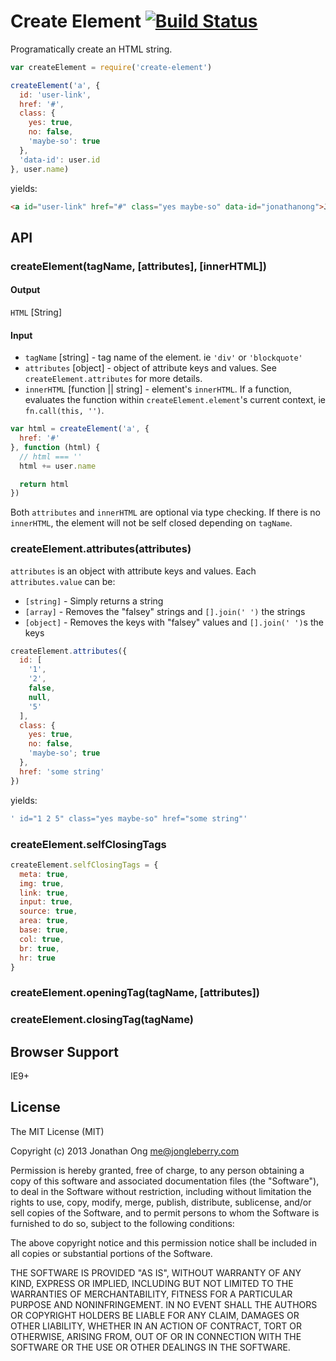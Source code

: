 # Create Element [![Build Status](https://travis-ci.org/component/create-element.png)](https://travis-ci.org/component/create-element)

Programatically create an HTML string.

```js
var createElement = require('create-element')

createElement('a', {
  id: 'user-link',
  href: '#',
  class: {
    yes: true,
    no: false,
    'maybe-so': true
  },
  'data-id': user.id
}, user.name)
```

yields:

```html
<a id="user-link" href="#" class="yes maybe-so" data-id="jonathanong">Jonathan Ong</a>
```
## API

### createElement(tagName, [attributes], [innerHTML])

#### Output

`HTML` [String]

#### Input

* `tagName` [string] - tag name of the element. ie `'div'` or `'blockquote'`
* `attributes` [object] - object of attribute keys and values.
  See `createElement.attributes` for more details.
* `innerHTML` [function || string] - element's `innerHTML`.
  If a function, evaluates the function within `createElement.element`'s current context, ie `fn.call(this, '')`.

```js
var html = createElement('a', {
  href: '#'
}, function (html) {
  // html === ''
  html += user.name

  return html
})
```

Both `attributes` and `innerHTML` are optional via type checking.
If there is no `innerHTML`, the element will not be self closed depending on `tagName`.

### createElement.attributes(attributes)

`attributes` is an object with attribute keys and values.
Each `attributes.value` can be:

* `[string]` - Simply returns a string
* `[array]` - Removes the "falsey" strings and `[].join(' ')` the strings
* `[object]` - Removes the keys with "falsey" values and `[].join(' ')`s the keys

```js
createElement.attributes({
  id: [
    '1',
    '2',
    false,
    null,
    '5'
  ],
  class: {
    yes: true,
    no: false,
    'maybe-so'; true
  },
  href: 'some string'
})
```

yields:

```js
' id="1 2 5" class="yes maybe-so" href="some string"'
```

### createElement.selfClosingTags

```js
createElement.selfClosingTags = {
  meta: true,
  img: true,
  link: true,
  input: true,
  source: true,
  area: true,
  base: true,
  col: true,
  br: true,
  hr: true
}
```

### createElement.openingTag(tagName, [attributes])

### createElement.closingTag(tagName)

## Browser Support

IE9+

## License

The MIT License (MIT)

Copyright (c) 2013 Jonathan Ong me@jongleberry.com

Permission is hereby granted, free of charge, to any person obtaining a copy
of this software and associated documentation files (the "Software"), to deal
in the Software without restriction, including without limitation the rights
to use, copy, modify, merge, publish, distribute, sublicense, and/or sell
copies of the Software, and to permit persons to whom the Software is
furnished to do so, subject to the following conditions:

The above copyright notice and this permission notice shall be included in
all copies or substantial portions of the Software.

THE SOFTWARE IS PROVIDED "AS IS", WITHOUT WARRANTY OF ANY KIND, EXPRESS OR
IMPLIED, INCLUDING BUT NOT LIMITED TO THE WARRANTIES OF MERCHANTABILITY,
FITNESS FOR A PARTICULAR PURPOSE AND NONINFRINGEMENT. IN NO EVENT SHALL THE
AUTHORS OR COPYRIGHT HOLDERS BE LIABLE FOR ANY CLAIM, DAMAGES OR OTHER
LIABILITY, WHETHER IN AN ACTION OF CONTRACT, TORT OR OTHERWISE, ARISING FROM,
OUT OF OR IN CONNECTION WITH THE SOFTWARE OR THE USE OR OTHER DEALINGS IN
THE SOFTWARE.
